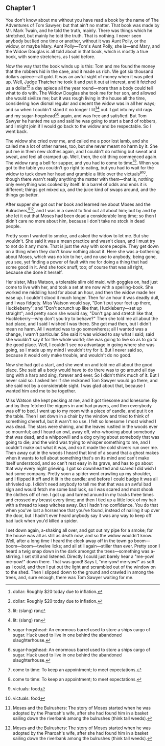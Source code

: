 Chapter 1
-----------------
 You don't know about me without you have read a book by the name of The Adventures of Tom Sawyer; but that ain't no matter. That book was made by Mr. Mark Twain, and he told the truth, mainly. There was things which he stretched, but mainly he told the truth. That is nothing. I never seen anybody but lied one time or another, without it was Aunt Polly, or the widow, or maybe Mary. Aunt Polly—Tom's Aunt Polly, she is—and Mary, and the Widow Douglas is all told about in that book, which is mostly a true book, with some stretchers, as I said before.

Now the way that the book winds up is this: Tom and me found the money that the robbers hid in the cave, and it made us rich. We got six thousand dollars apiece—all gold. It was an awful sight of money when it was piled up. Well, Judge Thatcher he took it and put it out at interest, and it fetched us a dollar[^4][^4] a day apiece all the year round—more than a body could tell what to do with. The Widow Douglas she took me for her son, and allowed she would sivilize me; but it was rough living in the house all the time, considering how dismal regular and decent the widow was in all her ways; and so when I couldn't stand it no longer I lit[^5][^5] out. I got into my old rags and my sugar-hogshead[^6][^6] again, and was free and satisfied. But Tom Sawyer he hunted me up and said he was going to start a band of robbers, and I might join if I would go back to the widow and be respectable. So I went back.

The widow she cried over me, and called me a poor lost lamb, and she called me a lot of other names, too, but she never meant no harm by it. She put me in them new clothes again, and I couldn't do nothing but sweat and sweat, and feel all cramped up. Well, then, the old thing commenced again. The widow rung a bell for supper, and you had to come to time[^7][^7]. When you got to the table you couldn't go right to eating, but you had to wait for the widow to tuck down her head and grumble a little over the victuals[^8][^8], though there warn't really anything the matter with them—that is, nothing only everything was cooked by itself. In a barrel of odds and ends it is different; things get mixed up, and the juice kind of swaps around, and the things go better.

After supper she got out her book and learned me about Moses and the Bulrushers[^9][^9], and I was in a sweat to find out all about him; but by and by she let it out that Moses had been dead a considerable long time; so then I didn't care no more about him, because I don't take no stock in dead people.

Pretty soon I wanted to smoke, and asked the widow to let me. But she wouldn't. She said it was a mean practice and wasn't clean, and I must try to not do it any more. That is just the way with some people. They get down on a thing when they don't know nothing about it. Here she was a-bothering about Moses, which was no kin to her, and no use to anybody, being gone, you see, yet finding a power of fault with me for doing a thing that had some good in it. And she took snuff, too; of course that was all right, because she done it herself.

Her sister, Miss Watson, a tolerable slim old maid, with goggles on, had just come to live with her, and took a set at me now with a spelling-book. She worked me middling hard for about an hour, and then the widow made her ease up. I couldn't stood it much longer. Then for an hour it was deadly dull, and I was fidgety. Miss Watson would say, "Don't put your feet up there, Huckleberry"; and "Don't scrunch up like that, Huckleberry—set up straight"; and pretty soon she would say, "Don't gap and stretch like that, Huckleberry—why don't you try to behave?" Then she told me all about the bad place, and I said I wished I was there. She got mad then, but I didn't mean no harm. All I wanted was to go somewheres; all I wanted was a change, I warn't particular. She said it was wicked to say what I said; said she wouldn't say it for the whole world; she was going to live so as to go to the good place. Well, I couldn't see no advantage in going where she was going, so I made up my mind I wouldn't try for it. But I never said so, because it would only make trouble, and wouldn't do no good.

Now she had got a start, and she went on and told me all about the good place. She said all a body would have to do there was to go around all day long with a harp and sing, forever and ever. So I didn't think much of it. But I never said so. I asked her if she reckoned Tom Sawyer would go there, and she said not by a considerable sight. I was glad about that, because I wanted him and me to be together.

Miss Watson she kept pecking at me, and it got tiresome and lonesome. By and by they fetched the niggers in and had prayers, and then everybody was off to bed. I went up to my room with a piece of candle, and put it on the table. Then I set down in a chair by the window and tried to think of something cheerful, but it warn't no use. I felt so lonesome I most wished I was dead. The stars were shining, and the leaves rustled in the woods ever so mournful; and I heard an owl, away off, who-whooing about somebody that was dead, and a whippowill and a dog crying about somebody that was going to die; and the wind was trying to whisper something to me, and I couldn't make out what it was, and so it made the cold shivers run over me. Then away out in the woods I heard that kind of a sound that a ghost makes when it wants to tell about something that's on its mind and can't make itself understood, and so can't rest easy in its grave, and has to go about that way every night grieving. I got so downhearted and scared I did wish I had some company. Pretty soon a spider went crawling up my shoulder, and I flipped it off and it lit in the candle; and before I could budge it was all shriveled up. I didn't need anybody to tell me that that was an awful bad sign and would fetch me some bad luck, so I was scared and most shook the clothes off of me. I got up and turned around in my tracks three times and crossed my breast every time; and then I tied up a little lock of my hair with a thread to keep witches away. But I hadn't no confidence. You do that when you've lost a horseshoe that you've found, instead of nailing it up over the door, but I hadn't ever heard anybody say it was any way to keep off bad luck when you'd killed a spider.

I set down again, a-shaking all over, and got out my pipe for a smoke; for the house was all as still as death now, and so the widow wouldn't know. Well, after a long time I heard the clock away off in the town go boom—boom—boom—twelve licks; and all still again—stiller than ever. Pretty soon I heard a twig snap down in the dark amongst the trees—something was a-stirring. I set still and listened. Directly I could just barely hear a "me-yow! me-yow!" down there. That was good! Says I, "me-yow! me-yow!" as soft as I could, and then I put out the light and scrambled out of the window on to the shed. Then I slipped down to the ground and crawled in among the trees, and, sure enough, there was Tom Sawyer waiting for me.

[^4]: dollar: Roughly $20 today due to inflation.
[^5]: lit: (slang) ran
[^6]: sugar-hogshead: An enormous barrel used to store a ships cargo of sugar. Huck used to live in one behind the abandoned slaughterhouse.
[^7]: come to time: To keep an appointment; to meet expectations.
[^8]: victuals: food
[^9]: Moses and the Bulrushers: The story of Moses started when he was adopted by the Pharoah's wife, after she had found him in a basket sailing down the riverbank among the bulrushes (think tall weeds).
